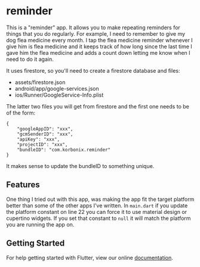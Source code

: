 # reminder

This is a "reminder" app. It allows you to make repeating reminders for things 
that you do regularly. For example, I need to remember to give my dog flea 
medicine every month. I tap the flea medicine reminder whenever I give him is 
flea medicine and it keeps track of how long since the last time I gave him 
the flea medicine and adds a count down letting me know when I need to do it 
again.

It uses firestore, so you'll need to create a firestore database and files:
- assets/firestore.json
- android/app/google-services.json
- ios/Runner/GoogleService-Info.plist

The latter two files you will get from firestore and the first one needs to be of
the form:

```
{
    "googleAppID": "xxx",
    "gcmSenderID": "xxx",
    "apiKey": "xxx",
    "projectID": "xxx",
    "bundleID": "com.korbonix.reminder"
}
```

It makes sense to update the bundleID to something unique.

## Features

One thing I tried out with this app, was making the app fit the target platform
better than some of the other apps I've written. In `main.dart` if you update the
platform constant on line 22 you can force it to use material design or cupertino
widgets. If you set that constant to `null` it will match the platform you are 
running the app on.

## Getting Started

For help getting started with Flutter, view our online
[documentation](https://flutter.io/).
